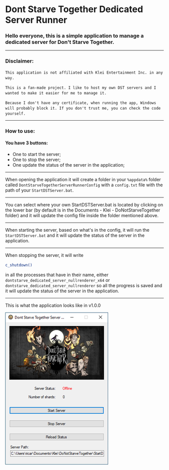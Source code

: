 # Dont Starve Together Dedicated Server Runner

### Hello everyone, this is a simple application to manage a dedicated server for Don't Starve Together.

---

### Disclaimer: 

```This application is not affiliated with Klei Entertainment Inc. in any way.```

```This is a fan-made project. I like to host my own DST servers and I wanted to make it easier for me to manage it.```

```Because I don't have any certificate, when running the app, Windows will probably block it. If you don't trust me, you can check the code yourself.```

---

### How to use:

#### You have 3 buttons:
- One to start the server;
- One to stop the server;
- One update the status of the server in the application;

---

When opening the application it will create a folder in your `%appdata%` folder called `DontStarveTogetherServerRunnerConfig` with a `config.txt` file with the path of your `StartDSTServer.bat`.

---

You can select where your own StartDSTServer.bat is located by clicking on the lower bar (by default is in the Documents - Klei - DoNotStarveTogether folder) and it will update the config file inside the folder mentioned above.

---

When starting the server, based on what's in the config, it will run the `StartDSTServer.bat` and it will update the status of the server in the application.

---

When stopping the server, it will write 
```bash
c_shutdown()
```
in all the processes that have in their name, either `dontstarve_dedicated_server_nullrenderer_x64` or `dontstarve_dedicated_server_nullrenderer` so all the progress is saved and it will update the status of the server in the application.

---

This is what the application looks like in v1.0.0

![image](./images/DST_SERVER_RUNNER_v1.PNG)

